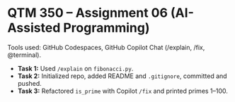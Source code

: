 # QTM 350 – Assignment 06 (AI-Assisted Programming)

Tools used: GitHub Codespaces, GitHub Copilot Chat (/explain, /fix, @terminal).

- **Task 1:** Used `/explain` on `fibonacci.py`.
- **Task 2:** Initialized repo, added README and `.gitignore`, committed and pushed.
- **Task 3:** Refactored `is_prime` with Copilot `/fix` and printed primes 1–100.

